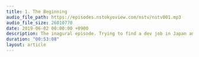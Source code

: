 ```yaml
---
title: 1. The Beginning
audio_file_path: https://episodes.nstokyoview.com/nstv/nstv001.mp3
audio_file_size: 26010770
date: 2019-06-02 00:00:00 +0900
description: The inagural episode. Trying to find a dev job in Japan and pre-WWDC thoughts.
duration: "00:53:08"
layout: article
---
```

